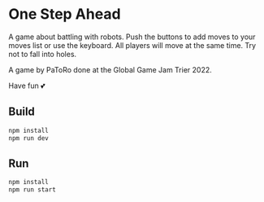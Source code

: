 # One Step Ahead

A game about battling with robots. Push the buttons to add moves to your moves list or use the keyboard. All players will move at the same time. Try not to fall into holes.

A game by PaToRo done at the Global Game Jam Trier 2022.

Have fun 💕

## Build

```bash
npm install
npm run dev
```

## Run

```bash
npm install
npm run start
```
